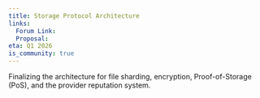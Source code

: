 ```yaml
---
title: Storage Protocol Architecture
links:
  Forum Link: 
  Proposal: 
eta: Q1 2026
is_community: true
---
```


Finalizing the architecture for file sharding, encryption, Proof-of-Storage (PoS), and the provider reputation system.
